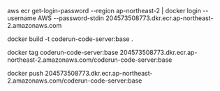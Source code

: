 
aws ecr get-login-password --region ap-northeast-2 | docker login --username AWS --password-stdin 204573508773.dkr.ecr.ap-northeast-2.amazonaws.com

docker build -t coderun-code-server:base .

docker tag coderun-code-server:base 204573508773.dkr.ecr.ap-northeast-2.amazonaws.com/coderun-code-server:base

docker push 204573508773.dkr.ecr.ap-northeast-2.amazonaws.com/coderun-code-server:base

